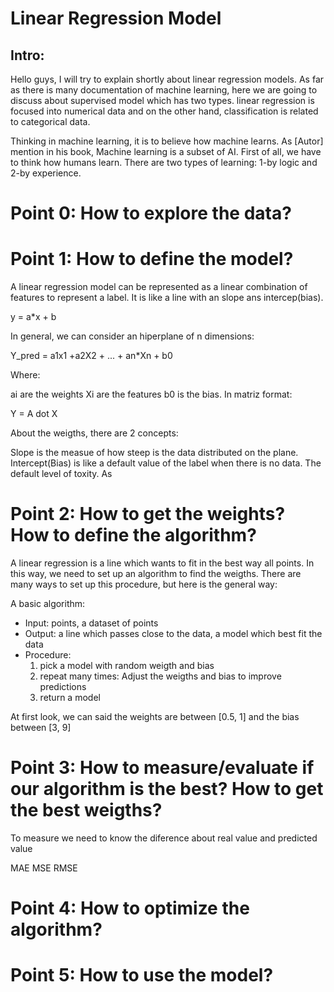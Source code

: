 # Linear Regression Model 

## Intro:

Hello guys, I will try to explain shortly about linear regression models. As far as there is many documentation of machine learning, here we are going to discuss about supervised model which has two types. linear regression is focused into numerical data and on the other hand, classification is related to categorical data.

Thinking in machine learning, it is to believe how machine learns. As [Autor] mention in his book, Machine learning is a subset of AI. First of all, we have to think how humans learn. There are two types of learning: 1-by logic and 2-by experience.

# Point 0: How to explore the data?


# Point 1: How to define the model? 

A linear regression model can be represented as a linear combination of features to represent a label. It is like a line with an slope ans intercep(bias).

y = a*x + b

In general, we can consider an hiperplane of n dimensions:

Y_pred = a1x1 +a2X2 + ... + an*Xn + b0

Where:

ai are the weights
Xi are the features
b0 is the bias.
In matriz format:

Y = A dot X

About the weigths, there are 2 concepts:

Slope is the measue of how steep is the data distributed on the plane.
Intercept(Bias) is like a default value of the label when there is no data. The default level of toxity.
As

# Point 2: How to get the weights? How to define the algorithm?

A linear regression is a line which wants to fit in the best way all points. In this way, we need to set up an algorithm to find the weigths. There are many ways to set up this procedure, but here is the general way:

A basic algorithm:

- Input: points, a dataset of points
- Output: a line which passes close to the data,  a model which best fit the data
- Procedure:
    1. pick a model with random weigth and bias
    2. repeat many times: Adjust the weigths and bias to improve predictions
    3. return a model
    
At first look, we can said the weights are between [0.5, 1] and the bias between [3, 9]

# Point 3: How to measure/evaluate if our algorithm is the best? How to get the best weigths?

To measure we need to know the diference about real value and predicted value

MAE
MSE
RMSE

# Point 4: How to optimize the algorithm?


# Point 5: How to use the model?

